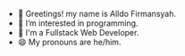 - 👋 Greetings! my name is Alldo Firmansyah.
- 👀 I’m interested in programming.
- 🌱 I'm a Fullstack Web Developer.
- 😄 My pronouns are he/him.

<!---
dodoezt/dodoezt is a ✨ special ✨ repository because its `README.md` (this file) appears on your GitHub profile.
You can click the Preview link to take a look at your changes.
--->

